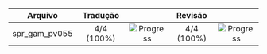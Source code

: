 |  **Arquivo**  | **Tradução** |                                                       | **Revisão** |                                                       |
|:-------------:|:------------:|:-----------------------------------------------------:|:-----------:|:-----------------------------------------------------:|
| spr_gam_pv055 |  4/4 (100%)  | ![Progress](https://progress-bar.dev/100/?&width=150) |  4/4 (100%) | ![Progress](https://progress-bar.dev/100/?&width=150) |
